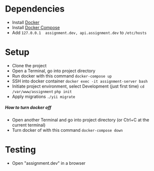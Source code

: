 # Dependencies
  - Install [Docker](https://docs.docker.com/engine/installation/)
  - Install [Docker Compose](https://docs.docker.com/compose/install/)
  - Add `127.0.0.1  assignment.dev, api.assignment.dev` to `/etc/hosts`

# Setup
  - Clone the project
  - Open a Terminal, go into project directory
  - Run docker with this command
  `docker-compose up`
  - SSH into docker container
  `docker exec -it assignment-server bash`
  - Initiate project environment, select Development (just first time)
  `cd /var/www/assignment`
  `php init`
  - Apply migrations
  `./yii migrate`
  
##### How to turn docker off
- Open another Terminal and go into project directory (or Ctrl+C at the current terminal)
 - Turn docker of with this command
  `docker-compose down`

# Testing
 - Open "assignment.dev" in a browser